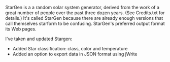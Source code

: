 StarGen is a a random solar system generator, derived from the work of a
great number of people over the past three dozen years. (See Credits.txt for
details.) It's called StarGen because there are already enough versions that
call themselves starform to be confusing. StarGen's preferred output format
its Web pages.

I've taken and updated Stargen:

- Added Star classification: class, color and temperature
- Added an option to export data in JSON format using jWrite
